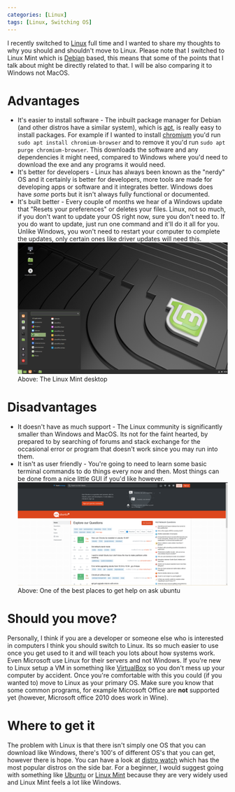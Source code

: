 ```yaml
---
categories: [Linux]
tags: [Linux, Switching OS]
---
```

I recently switched to [Linux](https://en.wikipedia.org/wiki/Linux) full time and I wanted to share my thoughts to why you should and shouldn't move to Linux. Please note that I switched to Linux Mint which is [Debian](https://en.wikipedia.org/wiki/Debian) based, this means that some of the points that I talk about might be directly related to that. I will be also comparing it to Windows not MacOS.

# Advantages
* It's easier to install software - The inbuilt package manager for Debian (and other distros have a similar system), which is [apt](https://wiki.debian.org/Apt), is really easy to install packages. For example if I wanted to install [chromium](https://www.chromium.org/) you'd run ```sudo apt install chromium-browser``` and to remove it you'd run ```sudo apt purge chromium-browser```. This downloads the software and any dependencies it might need, compared to Windows where you'd need to download the exe and any programs it would need.
* It's better for developers - Linux has always been known as the "nerdy" OS and it certainly is better for developers, more tools are made for developing apps or software and it integrates better. Windows does have _some_ ports but it isn't always fully functional or documented.
* It's built better - Every couple of months we hear of a Windows update that "Resets your preferences" or deletes your files. Linux, not so much, if you don't want to update your OS right now, sure you don't need to. If you do want to update, just run one command and it'll do it all for you. Unlike Windows, you won't need to restart your computer to complete the updates, only certain ones like driver updates will need this.
![Linux Mint Desktop](/images/linux-mint-desktop.png)
Above: The Linux Mint desktop
# Disadvantages
* It doesn't have as much support - The Linux community is significantly smaller than Windows and MacOS. Its not for the faint hearted, by prepared to by searching of forums and stack exchange for the occasional error or program that doesn't work since you may run into them.
* It isn't as user friendly - You're going to need to learn some basic terminal commands to do things every now and then. Most things can be done from a nice little GUI if you'd like however.
![Ask ubuntu page](/images/ask-ubuntu-main-page.png)
Above: One of the best places to get help on ask ubuntu
# Should you move?
Personally, I think if you are a developer or someone else who is interested in computers I think you should switch to Linux. Its so much easier to use once you get used to it and will teach you lots about how systems work. Even Microsoft use Linux for their servers and not Windows. If you're new to Linux setup a VM in something like [VirtualBox](https://www.virtualbox.org) so you don't mess up your computer by accident. Once you're comfortable with this you could (if you wanted to) move to Linux as your primary OS. Make sure you know that some common programs, for example Microsoft Office are **not** supported yet (however, Microsoft office 2010 does work in Wine).
# Where to get it
The problem with Linux is that there isn't simply one OS that you can download like Windows, there's 100's of different OS's that you can get, however there is hope. You can have a look at [distro watch](https://distrowatch.com/) which has the most popular distros on the side bar. For a beginner, I would suggest going with something like [Ubuntu](https://ubuntu.com/download/desktop) or [Linux Mint](https://linuxmint.com) because they are very widely used and Linux Mint feels a lot like Windows.

